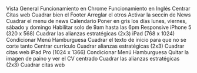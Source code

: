   Vista General
    Funcionamiento en Chrome
    Funcionamiento en Inglés
    Centrar Citas web
    Cuadrar bien el Footer
    Arreglar el otros 
    Activar la seccin de News
    Cuadrar el menu de news
  Calendario
    Poner en gris los días lunes, viernes, sábado y domingo
    Habilitar solo de 9am hasta las 6pm
  Responsive
    iPhone 5 (320 x 568)
      Cuadrar las alianzas estratégicas (2x3)
  iPad (768 x 1024)
    Condicionar Menú Hamburguesa
    Cuadrar el texto de inicio para que no se corte tanto
    Centrar currículo
    Cuadrar alianzas estratégicas (2x3)
    Cuadrar citas web
  iPad Pro (1024 x 1366)
    Condicionar Menú Hamburguesa
    Quitar la imagen de paino y ver el CV centrado
    Cuadrar las alianzas estratégicas (2x3)
    Cuadrar citas web
